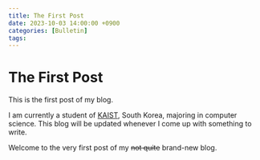 ```yaml
---
title: The First Post
date: 2023-10-03 14:00:00 +0900
categories: [Bulletin]
tags: 
---
```


# The First Post

This is the first post of my blog.

I am currently a student of [KAIST](https://en.wikipedia.org/wiki/KAIST), South Korea, majoring in computer science.
This blog will be updated whenever I come up with something to write.

Welcome to the very first post of my ~~not quite~~ brand-new blog.
